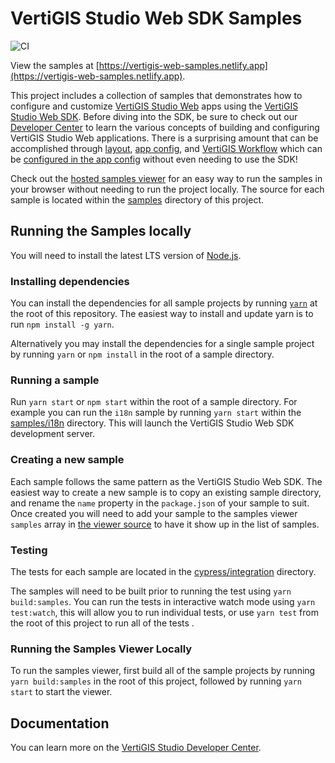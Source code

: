 # VertiGIS Studio Web SDK Samples

![CI](https://github.com/vertigis/vertigis-web-samples/workflows/CI/badge.svg)

View the samples at [https://vertigis-web-samples.netlify.app](https://vertigis-web-samples.netlify.app).

This project includes a collection of samples that demonstrates how to configure and customize [VertiGIS Studio Web](https://vertigisstudio.com/products/vertigis-studio-web/) apps using the [VertiGIS Studio Web SDK](https://developers.vertigisstudio.com/docs/web/sdk-overview/). Before diving into the SDK, be sure to check out our [Developer Center](https://developers.vertigisstudio.com/docs/web/overview/) to learn the various concepts of building and configuring VertiGIS Studio Web applications. There is a surprising amount that can be accomplished through [layout](https://developers.vertigisstudio.com/docs/web/configuration-layout-getting-started/), [app config](https://developers.vertigisstudio.com/docs/web/configuration-app-config-getting-started/), and [VertiGIS Workflow](https://vertigisstudio.com/products/vertigis-studio-workflow/) which can be [configured in the app config](https://developers.vertigisstudio.com/docs/web/tutorial-run-workflow-app-config/) without even needing to use the SDK!

Check out the [hosted samples viewer](https://vertigis-web-samples.netlify.app/) for an easy way to run the samples in your browser without needing to run the project locally. The source for each sample is located within the [samples](samples) directory of this project.

## Running the Samples locally

You will need to install the latest LTS version of [Node.js](https://nodejs.org/).

### Installing dependencies

You can install the dependencies for all sample projects by running [`yarn`](https://yarnpkg.com/) at the root of this repository. The easiest way to install and update yarn is to run `npm install -g yarn`.

Alternatively you may install the dependencies for a single sample project by running `yarn` or `npm install` in the root of a sample directory.

### Running a sample

Run `yarn start` or `npm start` within the root of a sample directory. For example you can run the `i18n` sample by running `yarn start` within the [samples/i18n](samples/i18n) directory. This will launch the VertiGIS Studio Web SDK development server.

### Creating a new sample

Each sample follows the same pattern as the VertiGIS Studio Web SDK. The easiest way to create a new sample is to copy an existing sample directory, and rename the `name` property in the `package.json` of your sample to suit. Once created you will need to add your sample to the samples viewer `samples` array in [the viewer source](viewer/src/App.tsx) to have it show up in the list of samples.

### Testing

The tests for each sample are located in the [cypress/integration](cypress/integration) directory.

The samples will need to be built prior to running the test using `yarn build:samples`. You can run the tests in interactive watch mode using `yarn test:watch`, this will allow you to run individual tests, or use `yarn test` from the root of this project to run all of the tests .

### Running the Samples Viewer Locally

To run the samples viewer, first build all of the sample projects by running `yarn build:samples` in the root of this project, followed by running `yarn start` to start the viewer.

## Documentation

You can learn more on the [VertiGIS Studio Developer Center](https://developers.vertigisstudio.com/docs/web/overview/).

